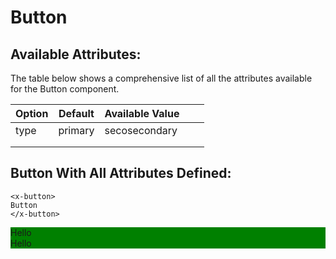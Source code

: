 # Button

## Available Attributes:
The table below shows a comprehensive list of all the attributes available for the Button component.

| Option 	| Default 	| Available Value 	|   	|   	|
|--------	|---------	|-----------------	|---	|---	|
| type   	| primary 	| secosecondary   	|   	|   	|
|        	|         	|                 	|   	|   	|
|        	|         	|                 	|   	|   	|


## Button With All Attributes Defined:

```blade
<x-button>
Button
</x-button>
```

<div style="background-color: green;">
  Hello
</div>


<style>
  .alert {
    background-color: green;
  }
</style>

<div class="alert">
  Hello
</div>

